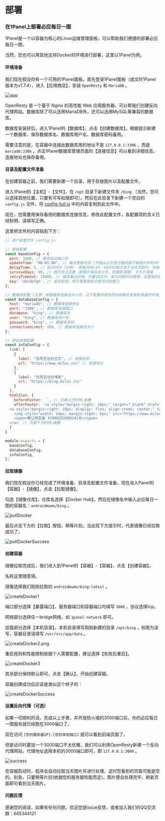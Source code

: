 # 部署



### 在1Panel上部署必应每日一图



1Panel是一个以容器为核心的Linux运维管理面板，可以帮助我们便捷的部署必应每日一图。

当然，您也可以用其他支持Docker的环境进行部署，这里以1Panel为例。



#### 环境准备

我们现在假设你有一个可用的1Panel面板。首先登录1Panel面板（成文时1Panel版本为v1.7.4），进入【应用商店】，安装 `OpenResty` 和 `MariaDB` 。

![app](./deploy/app.png)

OpenResty 是一个基于 Nginx 的高性能 Web 应用服务器，可以帮我们创建反向代理网站。数据库除了可以选用MariaDB外，还可以选用MySQL等兼容的数据库。

数据库安装好后，进入1Panel的【数据库】，点击【创建数据库】。根据提示新建一个数据库，保存数据库名、数据库用户名、数据库密码备用。

需要注意的是，在容器中连接此数据库用的地址不是 `127.0.0.1:3306` ，而是 `mariadb:3306` ，点击1Panel数据库管理页面的【连接信息】可以看到详细信息。连接地址也保存备用。



#### 目录及配置文件准备

在创建容器之前，我们需要新建一个目录，用于存放图片以及配置文件。

进入1Panel的【主机】-【文件】，在 `/opt` 目录下新建文件夹 `/bing` （当然，您可以选择其他位置，只要有可写权限即可）。然后在此目录下新建一个空白的 `config.js` 文件，将 [config-full.js](https://github.com/androidmumo/bing/blob/main/server/data/config-full.js) 中的内容复制到此文件中。

现在，您需要用保存备用的数据库连接信息，修改此配置文件，各配置项的含义已经标明，请填写正确。

这里把文件的内容贴到下方：

```javascript
// 用户配置文件 config.js

// 基础配置
const baseConfig = {
  port: 3000, // 服务启动端口号
  updateTime: "00:01:00", // 每天更新时间 (开始从必应官方服务器下载图片的时间)
  DelayTime: 5, // 延迟时间（分钟） 即每天00:05：00的时候才显示当天的图片。性能较差的实例应适当调大此值 (仅针对'/api/getImage'接口)
  surviveDays: 90, // 图片存活天数（即图片保存多少天，到期即清理） 0为不清理
  retryTimeout: 10000, // 错误重试间隔。共重试10次，每次间隔时间递增，这里指的是首次间隔时间 (单位:ms)
  key: 'abcdefgh', // 鉴权密钥。用于需要鉴权才能访问的接口
};

// 数据库配置 (注意：除数据库连接池大小外，以下配置项提及的内容需在安装前准备好并填入)
const databaseConfig = {
  host: "mariadb", // 数据库链接地址
  port: "3306", // 数据库连接端口
  database: "bing", // 数据库名
  user: "bing", // 数据库用户名
  password: "bing", // 数据库密码
  connectionLimit: 100, // 数据库连接池大小
};

// 网站信息配置
const infoConfig = {
  link: [
    {
      label: "白馬空谷的主页", // 链接名称
      url: "https://www.mcloc.cn/" // 链接地址
    },
    {
      label: "白馬空谷的博客",
      url: "https://blog.mcloc.cn/"
    }
  ],
  htmlSlot: {
    beforeFooter: ``, // 页脚上方HTML插槽
    afterFooter: `<a style="margin-right: 10px;" target="_blank" href="https://beian.miit.gov.cn/">晋ICP备20001086号-1</a>
  <a style="margin-right: 10px; display: flex; align-items: center;" target="_blank" href="http://www.beian.gov.cn/portal/registerSystemInfo?recordcode=41080202000141">
    <img style="width: 14px; margin-right: 6px;" src="https://www.mcloc.cn/wp-content/uploads/2020/04/beiantubiao-19.png"/>
    <span>豫公网安备 41080202000141号</span>
  </a>` // 页脚下方HTML插槽
  }
}

module.exports = {
  baseConfig,
  databaseConfig,
  infoConfig,
};
```



#### 拉取镜像

我们现在假设你已经完成了环境准备、目录及配置文件准备。现在进入Panel的【容器】-【镜像】，点击【拉取镜像】。

勾选【镜像仓库】，仓库名选择【Docker Hub】，然后在镜像名中输入必应每日一图的容器名：`androidmumo/bing` 。

![pullDocker](./deploy/pullDocker.png)

最后点击下方的【拉取】按钮，稍等片刻。当出现下方提示时，代表镜像已经拉取成功了。

![pullDockerSuccess](./deploy/pullDockerSuccess.png)



#### 创建容器

镜像拉取完成后，我们进入到1Panel的【容器】-【容器】，点击【创建容器】。

名称这里随意填。

镜像选择我们刚刚拉取的 `androidmumo/bing:latest` 。

![createDocker1](./deploy/createDocker1.png)

端口部分选择【暴露端口】，服务器端口和容器端口均填写 `3000` ，协议选择tcp。

网络部分选择任一bridge网络，如 `1panel-network` 即可。

挂载部分选择【本机目录】，本机目录填写刚刚新建的目录 `/opt/bing` ，权限为读写，容器目录请填写 `/usr/src/app/data` 。

![createDocker2.png](./deploy/createDocker2.png)

重启规则和性能限制依据个人需要配置，建议选择【失败后重启】。

![createDocker3](./deploy/createDocker3.png)

其余部分保持默认即可，点击【确认】，开始创建容器。

容器创建成功后应该是类似这个样子的：

![createDockerSuccess](./deploy/createDockerSuccess.png)



#### 设置反向代理（可选）

如果一切顺利的话，完成以上步骤，并开放防火墙的3000端口后，你的必应每日一图服务就已经跑在3000端口了。

现在访问 `[您的服务器IP]:[您的本地端口]` 就可以看到前端页面了。

但是访问时要加一个3000端口不太优雅，我们可以利用OpenResty新建一个反向代理网站，代理地址选择本机的3000端口即可，即 `127.0.0.1:3000` 。

![success](./deploy/success.png)

在容器启动时，程序会自动拉取当天图片并进行处理，这时您看到的页面可能是空的。别急，只要稍等片刻(依据您的服务器性能而定)，图片便会处理完毕，刷新页面即可看到当天图片。



#### 问题反馈

感谢您的阅读，如果有任何问题，欢迎您提issue反馈，或者加入我们的QQ交流群：665344121

